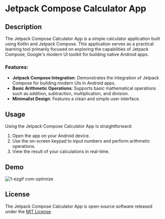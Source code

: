 # Jetpack Compose Calculator App

## Description

The Jetpack Compose Calculator App is a simple calculator application built using Kotlin and Jetpack Compose. This application serves as a practical learning tool primarily focused on exploring the capabilities of Jetpack Compose, Google's modern UI toolkit for building native Android apps.

### Features:

- **Jetpack Compose Integration**: Demonstrates the integration of Jetpack Compose for building modern UIs in Android apps.
- **Basic Arithmetic Operations**: Supports basic mathematical operations such as addition, subtraction, multiplication, and division.
- **Minimalist Design**: Features a clean and simple user interface.

## Usage

Using the Jetpack Compose Calculator App is straightforward:

1. Open the app on your Android device.
2. Use the on-screen keypad to input numbers and perform arithmetic operations.
3. View the result of your calculations in real-time.

## Demo

![1-ezgif com-optimize](https://github.com/N0ksa/SimpleCalculator/assets/118447696/8e10a1db-009d-41f8-8243-1d49b6baa12a)

## License

The Jetpack Compose Calculator App is open-source software released under the [MIT License](link_to_license).
